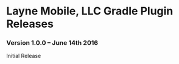 # Layne Mobile, LLC Gradle Plugin Releases #

### Version 1.0.0 – June 14th 2016 ###

Initial Release
